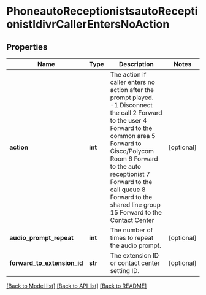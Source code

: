 # PhoneautoReceptionistsautoReceptionistIdivrCallerEntersNoAction

## Properties
Name | Type | Description | Notes
------------ | ------------- | ------------- | -------------
**action** | **int** | The action if caller enters no action after the prompt played. -1 Disconnect the call 2 Forward to the user 4 Forward to the common area 5 Forward to Cisco/Polycom Room 6 Forward to the auto receptionist 7 Forward to the call queue 8 Forward to the shared line group 15 Forward to the Contact Center  | [optional] 
**audio_prompt_repeat** | **int** | The number of times to repeat the audio prompt. | [optional] 
**forward_to_extension_id** | **str** | The extension ID or contact center setting ID. | [optional] 

[[Back to Model list]](../README.md#documentation-for-models) [[Back to API list]](../README.md#documentation-for-api-endpoints) [[Back to README]](../README.md)

